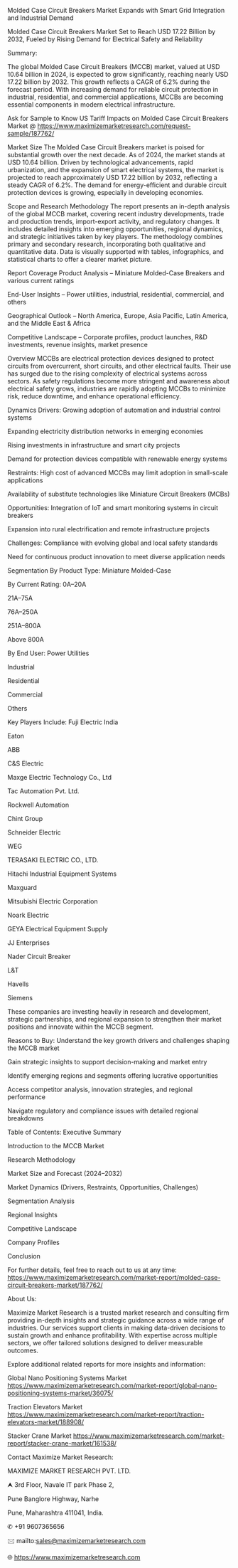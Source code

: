 Molded Case Circuit Breakers Market Expands with Smart Grid Integration and Industrial Demand

Molded Case Circuit Breakers Market Set to Reach USD 17.22 Billion by 2032, Fueled by Rising Demand for Electrical Safety and Reliability

Summary:

The global Molded Case Circuit Breakers (MCCB) market, valued at USD 10.64 billion in 2024, is expected to grow significantly, reaching nearly USD 17.22 billion by 2032. This growth reflects a CAGR of 6.2% during the forecast period. With increasing demand for reliable circuit protection in industrial, residential, and commercial applications, MCCBs are becoming essential components in modern electrical infrastructure.

Ask for Sample to Know US Tariff Impacts on Molded Case Circuit Breakers Market @ https://www.maximizemarketresearch.com/request-sample/187762/ 

Market Size
The Molded Case Circuit Breakers market is poised for substantial growth over the next decade. As of 2024, the market stands at USD 10.64 billion. Driven by technological advancements, rapid urbanization, and the expansion of smart electrical systems, the market is projected to reach approximately USD 17.22 billion by 2032, reflecting a steady CAGR of 6.2%. The demand for energy-efficient and durable circuit protection devices is growing, especially in developing economies.

Scope and Research Methodology
The report presents an in-depth analysis of the global MCCB market, covering recent industry developments, trade and production trends, import-export activity, and regulatory changes. It includes detailed insights into emerging opportunities, regional dynamics, and strategic initiatives taken by key players. The methodology combines primary and secondary research, incorporating both qualitative and quantitative data. Data is visually supported with tables, infographics, and statistical charts to offer a clearer market picture.

Report Coverage
Product Analysis – Miniature Molded-Case Breakers and various current ratings

End-User Insights – Power utilities, industrial, residential, commercial, and others

Geographical Outlook – North America, Europe, Asia Pacific, Latin America, and the Middle East & Africa

Competitive Landscape – Corporate profiles, product launches, R&D investments, revenue insights, market presence

Overview
MCCBs are electrical protection devices designed to protect circuits from overcurrent, short circuits, and other electrical faults. Their use has surged due to the rising complexity of electrical systems across sectors. As safety regulations become more stringent and awareness about electrical safety grows, industries are rapidly adopting MCCBs to minimize risk, reduce downtime, and enhance operational efficiency.

Dynamics
Drivers:
Growing adoption of automation and industrial control systems

Expanding electricity distribution networks in emerging economies

Rising investments in infrastructure and smart city projects

Demand for protection devices compatible with renewable energy systems

Restraints:
High cost of advanced MCCBs may limit adoption in small-scale applications

Availability of substitute technologies like Miniature Circuit Breakers (MCBs)

Opportunities:
Integration of IoT and smart monitoring systems in circuit breakers

Expansion into rural electrification and remote infrastructure projects

Challenges:
Compliance with evolving global and local safety standards

Need for continuous product innovation to meet diverse application needs

Segmentation
By Product Type:
Miniature Molded-Case

By Current Rating:
0A–20A

21A–75A

76A–250A

251A–800A

Above 800A

By End User:
Power Utilities

Industrial

Residential

Commercial

Others

Key Players Include:
Fuji Electric India

Eaton

ABB

C&S Electric

Maxge Electric Technology Co., Ltd

Tac Automation Pvt. Ltd.

Rockwell Automation

Chint Group

Schneider Electric

WEG

TERASAKI ELECTRIC CO., LTD.

Hitachi Industrial Equipment Systems

Maxguard

Mitsubishi Electric Corporation

Noark Electric

GEYA Electrical Equipment Supply

JJ Enterprises

Nader Circuit Breaker

L&T

Havells

Siemens

These companies are investing heavily in research and development, strategic partnerships, and regional expansion to strengthen their market positions and innovate within the MCCB segment.

Reasons to Buy:
Understand the key growth drivers and challenges shaping the MCCB market

Gain strategic insights to support decision-making and market entry

Identify emerging regions and segments offering lucrative opportunities

Access competitor analysis, innovation strategies, and regional performance

Navigate regulatory and compliance issues with detailed regional breakdowns

Table of Contents:
Executive Summary

Introduction to the MCCB Market

Research Methodology

Market Size and Forecast (2024–2032)

Market Dynamics (Drivers, Restraints, Opportunities, Challenges)

Segmentation Analysis

Regional Insights

Competitive Landscape

Company Profiles

Conclusion

For further details, feel free to reach out to us at any time: https://www.maximizemarketresearch.com/market-report/molded-case-circuit-breakers-market/187762/ 

About Us:

Maximize Market Research is a trusted market research and consulting firm providing in-depth insights and strategic guidance across a wide range of industries. Our services support clients in making data-driven decisions to sustain growth and enhance profitability. With expertise across multiple sectors, we offer tailored solutions designed to deliver measurable outcomes.

Explore additional related reports for more insights and information:

Global Nano Positioning Systems Market https://www.maximizemarketresearch.com/market-report/global-nano-positioning-systems-market/36075/  

Traction Elevators Market https://www.maximizemarketresearch.com/market-report/traction-elevators-market/188908/ 

Stacker Crane Market https://www.maximizemarketresearch.com/market-report/stacker-crane-market/161538/ 

Contact Maximize Market Research:

MAXIMIZE MARKET RESEARCH PVT. LTD.

⮝ 3rd Floor, Navale IT park Phase 2,

Pune Banglore Highway, Narhe

Pune, Maharashtra 411041, India.

✆ +91 9607365656

🖂 mailto:sales@maximizemarketresearch.com

🌐 https://www.maximizemarketresearch.com

